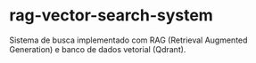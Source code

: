 # rag-vector-search-system
Sistema de busca implementado com RAG (Retrieval Augmented Generation) e banco de dados vetorial (Qdrant).
